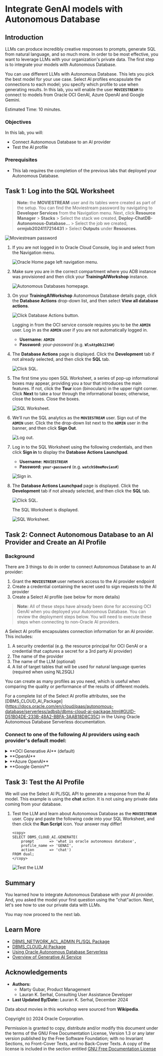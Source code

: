 # Integrate GenAI models with Autonomous Database

## Introduction

LLMs can produce incredibly creative responses to prompts, generate SQL from natural language, and so much more. In order to be most effective, you want to leverage LLMs with your organization's private data. The first step is to integrate your models with Autonomous Database. 

You can use different LLMs with Autonomous Database. This lets you pick the best model for your use case. Select AI profiles encapsulate the connections to each model; you specify which profile to use when generating results. In this lab, you will enable the user **`MOVIESTREAM`** to connect to models from Oracle OCI GenAI, Azure OpenAI and Google Gemini. 

Estimated Time: 10 minutes.

### Objectives

In this lab, you will:
* Connect Autonomous Database to an AI provider
* Test the AI profile

### Prerequisites
- This lab requires the completion of the previous labs that deployed your Autonomous Database.

## Task 1: Log into the SQL Worksheet
>**Note:** the **MOVIESTREAM** user and its tables were created as part of the setup. You can find the Moviestream password by navigating to **Developer Services** from the Navigation menu. Next, click **Resource Manager** > **Stacks** > Select the stack we created, **Deploy-ChatDB-Autonomous-Database...** > Select the job we created, **ormjob2024117214431** > Select **Outputs** under **Resources**.

![Moviestream password](./images/moviestream-output-pswd.png "")

1. If you are not logged in to Oracle Cloud Console, log in and select **[](var:db_workload_type)** from the Navigation menu.

    ![Oracle Home page left navigation menu.](./images/database-adw.png " ")

2. Make sure you are in the correct compartment where you ADB instance was provisioned and then click your **TrainingAIWorkshop** instance.

    ![Autonomous Databases homepage.](./images/adb-home-page.png " ")

3. On your **TrainingAIWorkshop** Autonomous Database details page, click the **Database Actions** drop-down list, and then select **View all database actions**.

    ![Click Database Actions button.](./images/view-all-dbactions.png " ")

    Logging in from the OCI service console requires you to be the **`ADMIN`** user. Log in as the **`ADMIN`** user if you are not automatically logged in.
    
    * **Username:** **`ADMIN`**
    * **Password:** *your-password* (e.g. **`WlsAtpDb1234#`**)

4. The **Database Actions** page is displayed. Click the **Development** tab if not already selected, and then click the **SQL** tab.

    ![Click SQL.](./images/adb-dbactions-click-sql.png " ")

5. The first time you open SQL Worksheet, a series of pop-up informational boxes may appear, providing you a tour that introduces the main features. If not, click the **Tour** icon (binoculars) in the upper right corner. Click **Next** to take a tour through the informational boxes; otherwise, close the boxes. Close the boxes.

    ![SQL Worksheet.](./images/adb-sql-worksheet.png " ")

6. We'll run the SQL analytics as the **`MOVIESTREAM`** user. Sign out of the **`ADMIN`** user. Click the the drop-down list next to the **`ADMIN`** user in the banner, and then click **Sign Out**.
    
    ![Log out.](./images/sign-out-admin.png " ")

7. Log in to the SQL Worksheet using the following credentials, and then click **Sign in** to display the **Database Actions Launchpad**.

    * **Username:** **`MOVIESTREAM`**
    * **Password:** **`your-password`** (e.g. **`watchS0meMovies#`**)

    ![Sign in.](./images/sign-in-moviestream.png " ")

8. The **Database Actions Launchpad** page is displayed. Click the **Development** tab if not already selected, and then click the **SQL** tab.

    ![Click SQL.](./images/adb-dbactions-click-sql.png " ")

    The SQL Worksheet is displayed.

    ![SQL Worksheet.](./images/moviestream-sql-worksheet.png " ")

## Task 2: Connect Autonomous Database to an AI Provider and Create an AI Profile

### Background
There are 3 things to do in order to connect Autonomous Database to an AI provider:
1. Grant the **`MOVIESTREAM`** user network access to the AI provider endpoint
2. Create a credential containing the secret used to sign requests to the AI provider
3. Create a Select AI profile (see below for more details) 

>**Note:** All of these steps have already been done for accessing OCI GenAI when you deployed your Autonomous Database. You can review the deployment steps below. You will need to execute these steps when connecting to non-Oracle AI providers.

A Select AI profile encapsulates connection information for an AI provider. This includes: 

1. A security credential (e.g. the resource principal for OCI GenAI or a credential that captures a secret for a 3rd party AI provider)
2. The name of the provider
3. The name of the LLM (optional)
4. A list of target tables that will be used for natural language queries (required when using NL2SQL)

You can create as many profiles as you need, which is useful when comparing the quality or performance of the results of different models.

For a complete list of the Select AI profile attributes, see the [DBMS\_CLOUD\_AI\_Package] (https://docs.oracle.com/en/cloud/paas/autonomous-database/serverless/adbsb/dbms-cloud-ai-package.html#GUID-D51B04DE-233B-48A2-BBFA-3AAB18D8C35C) in the Using Oracle Autonomous Database Serverless documentation. 


### **Connect to one of the following AI providers using each provider's default model**:

<details>
    <summary>**OCI Generative AI** (default)</summary>

1. Grant the **`MOVIESTREAM`** user network access to the endpoint.

    **Note:** This is not required when using **OCI GenAI**

2. Create a credential as follows:

    The workshop deployment step already set up a resource principal for your database and enabled the **`MOVIESTREAM`** user to use that principal (for more information, see [Use Resource Principal to Access Oracle Cloud Infrastructure Resources](https://docs.oracle.com/en/cloud/paas/autonomous-database/serverless/adbsb/resource-principal.html#GUID-E283804C-F266-4DFB-A9CF-B098A21E496A)). This means that the ADB resource (i.e. your ADB instance) needs access to OCI Generative AI. The OCI policy you created in the previous lab authorized that access.

3. Create a Select AI profile.

    ```sql
    <copy>
    begin    
        -- Drop the profile in case it already exists
        dbms_cloud_ai.drop_profile(
            profile_name => 'genai',
            force => true
        );    

        -- Create an AI profile that uses the default LLAMA model on OCI
        dbms_cloud_ai.create_profile(
            profile_name => 'genai',
            attributes =>       
                '{"provider": "oci",
                "credential_name": "OCI$RESOURCE_PRINCIPAL",
                "comments":"true",            
                "object_list": [
                    {"owner": "MOVIESTREAM", "name": "GENRE"},
                    {"owner": "MOVIESTREAM", "name": "CUSTOMER"},
                    {"owner": "MOVIESTREAM", "name": "PIZZA_SHOP"},
                    {"owner": "MOVIESTREAM", "name": "STREAMS"},            
                    {"owner": "MOVIESTREAM", "name": "MOVIES"},
                    {"owner": "MOVIESTREAM", "name": "ACTORS"}
                ]
                }'
            );
            
    end;
    /
    </copy>
    ```
</details>

<details>
    <summary>**OpenAI**</summary>
You will need a [paid OpenAI account](https://platform.openai.com/docs/overview) and [an API key](https://platform.openai.com/docs/quickstart) in order to use OpenAI GPT models. 

1. Grant the **`MOVIESTREAM`** user network access to the OpenAI endpoint.    

    ```sql
    <copy>
    BEGIN
    DBMS_NETWORK_ACL_ADMIN.APPEND_HOST_ACE(
        host => 'api.openai.com',
        ace  => xs$ace_type(privilege_list => xs$name_list('http'),
                            principal_name => 'MOVIESTREAM',
                            principal_type => xs_acl.ptype_db)
    );
    END;
    /    
    </copy>
    ```

2. Create a credential.
    ```sql
    <copy>
    BEGIN                                                                          
        dbms_cloud.create_credential (                                                 
            credential_name => 'openai_credential',                                            
            username => 'openai',                                                 
            password => 'your-api-key-goes-here'
        );                             
    END;                                                                           
    /  
    </copy>
    ```

3. Create a Select AI profile.

    ```sql
    <copy>
    BEGIN
        -- Drop the profile in case it already exists
        dbms_cloud_ai.drop_profile(
            profile_name => 'genai',
            force => true
        );        
        
        -- Create an AI profile that uses the default GPT model
        dbms_cloud_ai.create_profile(
            profile_name => 'genai',
            attributes =>       
                '{"provider": "openai",
                "credential_name": "openai_credential",
                "comments":"true",            
                "object_list": [
                    {"owner": "MOVIESTREAM", "name": "GENRE"},
                    {"owner": "MOVIESTREAM", "name": "CUSTOMER"},
                    {"owner": "MOVIESTREAM", "name": "PIZZA_SHOP"},
                    {"owner": "MOVIESTREAM", "name": "STREAMS"},            
                    {"owner": "MOVIESTREAM", "name": "MOVIES"},
                    {"owner": "MOVIESTREAM", "name": "ACTORS"}
                ]
                }'
            );          
    END;
    /    
    </copy> 
    ```
</details>


<details>
    <summary>**Azure OpenAI**</summary>
You will need an Azure subscription and an [Azure OpenAI resource](https://learn.microsoft.com/en-us/azure/ai-services/openai/how-to/create-resource?pivots=web-portal) in order to use the GPT models. After creating the Azure OpenAI resource, navigate to the resource page and select **Resource Management -> Keys and Endpoint**. Copy its **Endpoint** (the server name only - not including "https://" or "/") and a **KEY**. For example, consider a resource named **openaigpt40** (your name will be different):
![Azure OpenAI resource](images/azure-resource-info.png)

You will also need the Azure OpenAI deployment name. In that same portal page, navigate to **Resource Management -> Model Deployments** and click **Manage Deployments**. Copy the **Deployment name** for your GPT model.

1. Grant the **`MOVIESTREAM`** user network access to the Azure OpenAI resource endpoint.    
    ```sql
    <copy>
    BEGIN
    DBMS_NETWORK_ACL_ADMIN.APPEND_HOST_ACE(
        host => 'your-azure-openai-resource-endpoint',
        ace  => xs$ace_type(privilege_list => xs$name_list('http'),
                            principal_name => 'MOVIESTREAM',
                            principal_type => xs_acl.ptype_db)
    );
    END;
    /    
    </copy>
    ```

2. Create a credential.
    ```sql
    <copy>
    BEGIN                                                                          
    dbms_cloud.create_credential (                                                 
        credential_name => 'azure_openai_credential',                                            
        username => 'azure',                                                 
        password => 'your-api-key-goes-here'
    );                             
    END;                                                                           
    /  
    </copy>
    ```

3. Create a Select AI profile.
    ```sql
    <copy>
    begin    
        -- Drop the profile in case it already exists
        dbms_cloud_ai.drop_profile(
            profile_name => 'genai',
            force => true
        );    

        -- Create an AI profile that uses the default Gemini model
        dbms_cloud_ai.create_profile(
            profile_name => 'genai',
            attributes =>       
                '{"provider": "azure",
                "azure_resource_name": "your-azure-resource-name",                    
                "azure_deployment_name": "your-azure-deployment-name",
                "credential_name": "azure_openai_credential",                
                "comments":"true",            
                "object_list": [
                    {"owner": "MOVIESTREAM", "name": "GENRE"},
                    {"owner": "MOVIESTREAM", "name": "CUSTOMER"},
                    {"owner": "MOVIESTREAM", "name": "PIZZA_SHOP"},
                    {"owner": "MOVIESTREAM", "name": "STREAMS"},            
                    {"owner": "MOVIESTREAM", "name": "MOVIES"},
                    {"owner": "MOVIESTREAM", "name": "ACTORS"}
                ]
                }'
            );          
    end;
    /    
    </copy> 
    ```
</details>

<details>
    <summary>**Google Gemini**</summary>
You will need a [Google AI Studio account](https://ai.google.dev) and [an API key](https://aistudio.google.com/app/apikey) in order to use Google Gemini. 

1. Grant the **`MOVIESTREAM`** network access to the Google Gemini endpoint. 
    ```sql
    <copy>
    BEGIN
    DBMS_NETWORK_ACL_ADMIN.APPEND_HOST_ACE(
        host => 'generativelanguage.googleapis.com',
        ace  => xs$ace_type(privilege_list => xs$name_list('http'),
                            principal_name => 'MOVIESTREAM',
                            principal_type => xs_acl.ptype_db)
    );
    END;
    /    
    </copy>
    ```

2. Create a credential.
    ```sql
    <copy>
    BEGIN                                                                          
    dbms_cloud.create_credential (                                                 
        credential_name => 'gemini_credential',                                            
        username => 'google',                                                 
        password => 'your-api-key-goes-here'
    );                             
    END;                                                                           
    /  
    </copy>
    ```

3. Create a Select AI profile.
    ```sql
    <copy>
    begin    
        -- Drop the profile in case it already exists
        dbms_cloud_ai.drop_profile(
            profile_name => 'genai',
            force => true
        );    

        -- Create an AI profile that uses the default Gemini model
        dbms_cloud_ai.create_profile(
            profile_name => 'genai',
            attributes =>       
                '{"provider": "google",
                "credential_name": "gemini_credential",
                "comments":"true",            
                "object_list": [
                    {"owner": "MOVIESTREAM", "name": "GENRE"},
                    {"owner": "MOVIESTREAM", "name": "CUSTOMER"},
                    {"owner": "MOVIESTREAM", "name": "PIZZA_SHOP"},
                    {"owner": "MOVIESTREAM", "name": "STREAMS"},            
                    {"owner": "MOVIESTREAM", "name": "MOVIES"},
                    {"owner": "MOVIESTREAM", "name": "ACTORS"}
                ]
                }'
            );          
    end;
    /    
    </copy> 
    ```
</details>

## Task 3: Test the AI Profile

We will use the Select AI PL/SQL API to generate a response from the AI model. This example is using the **chat** action. It is not using any private data coming from your database.

1. Test the LLM and learn about Autonomous Database as the **`MOVIESTREAM`** user. Copy and paste the following code into your SQL Worksheet, and then click the **Run Script** icon. Your answer may differ!

    ```
    <copy>
    SELECT DBMS_CLOUD_AI.GENERATE(
        prompt       => 'what is oracle autonomous database',
        profile_name => 'GENAI',
        action       => 'chat')
    FROM dual;
    </copy>
    ```
    ![Test the LLM](./images/cohere-output.png "")

## Summary
You learned how to integrate Autonomous Database with your AI provider. And, you asked the model your first question using the "chat"action. Next, let's see how to use our private data with LLMs.
 
You may now proceed to the next lab.

## Learn More
* [DBMS\_NETWORK\_ACL\_ADMIN PL/SQL Package](https://docs.oracle.com/en/database/oracle/oracle-database/19/arpls/DBMS_NETWORK_ACL_ADMIN.html#GUID-254AE700-B355-4EBC-84B2-8EE32011E692)
* [DBMS\_CLOUD\_AI Package](https://docs.oracle.com/en-us/iaas/autonomous-database-serverless/doc/dbms-cloud-ai-package.html)
* [Using Oracle Autonomous Database Serverless](https://docs.oracle.com/en/cloud/paas/autonomous-database/adbsa/index.html)
* [Overview of Generative AI Service](https://docs.oracle.com/en-us/iaas/Content/generative-ai/overview.htm)

## Acknowledgements

  * **Authors:**
    * Marty Gubar, Product Management
    * Lauran K. Serhal, Consulting User Assistance Developer
  * **Last Updated By/Date:** Lauran K. Serhal, December 2024

Data about movies in this workshop were sourced from **Wikipedia**.

Copyright (c) 2024  Oracle Corporation.

Permission is granted to copy, distribute and/or modify this document
under the terms of the GNU Free Documentation License, Version 1.3
or any later version published by the Free Software Foundation;
with no Invariant Sections, no Front-Cover Texts, and no Back-Cover Texts.
A copy of the license is included in the section entitled [GNU Free Documentation License](https://oracle-livelabs.github.io/adb/shared/adb-15-minutes/introduction/files/gnu-free-documentation-license.txt)